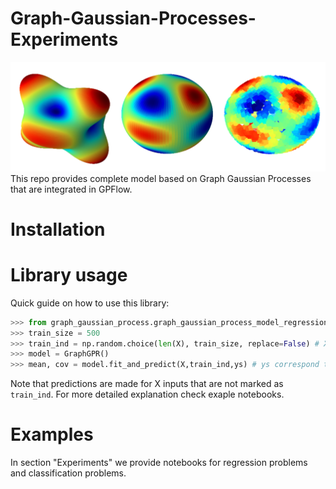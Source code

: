 # Graph-Gaussian-Processes-Experiments
![Plot](plot.png)
This repo provides complete model based on Graph Gaussian Processes that are integrated in GPFlow.
# Installation
# Library usage
Quick guide on how to use this library:
```python
>>> from graph_gaussian_process.graph_gaussian_process_model_regression import GraphGPR
>>> train_size = 500
>>> train_ind = np.random.choice(len(X), train_size, replace=False) # X is data inputs
>>> model = GraphGPR()
>>> mean, cov = model.fit_and_predict(X,train_ind,ys) # ys correspond to X[train_ind]
```
Note that predictions are made for X inputs that are not marked as ```train_ind```.
For more detailed explanation check exaple notebooks.
# Examples
In section "Experiments" we provide notebooks for regression problems and classification problems.
